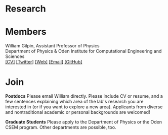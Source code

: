 # Research



# Members

William Gilpin, Assistant Professor of Physics\
Department of Physics & Oden Institute for Computational Engineering and Sciences\
[[CV]](http://www.wgilpin.com/CV/wgilpin_CV.pdf) [[Twitter]](https://twitter.com/wgilpin0) [[Web]](http://www.wgilpin.com/) [[Email]](wgilpin@fas.[dravrah%20spelled%20backwards].edu) [[GitHub]](https://github.com/williamgilpin)


# Join

**Postdocs** Please email William directly. Please include CV or resume, and a few sentences explaining which area of the lab's research you are interested in (or if you want to explore a new area). Applicants from diverse and nontraditional academic or personal backgrounds are welcomed!

**Graduate Students** Please apply to the Department of Physics or the Oden CSEM program. Other departments are possible, too.




<!-- Global site tag (gtag.js) - Google Analytics -->
<script async src="https://www.googletagmanager.com/gtag/js?id=G-0QGD65K33F"></script>
<script>
  window.dataLayer = window.dataLayer || [];
  function gtag(){dataLayer.push(arguments);}
  gtag('js', new Date());

  gtag('config', 'G-0QGD65K33F');
</script>

<!-- Global site tag (gtag.js) - Google Analytics -->
<script async src="https://www.googletagmanager.com/gtag/js?id=UA-52823035-6"></script>
<script>
  window.dataLayer = window.dataLayer || [];
  function gtag(){dataLayer.push(arguments);}
  gtag('js', new Date());

  gtag('config', 'UA-52823035-6');
</script>

<!-- Note: plugin scripts must be included after the tracking snippet. -->
<script src="https://ipmeta.io/plugin.js"></script>

<script>
   provideGtagPlugin({
      apiKey: '473e393221c9fe50ba50e78b1d296e1f7184e883c56d57049b0cc8189bbaf33f',
      serviceProvider: 'dimension1',
      networkDomain: 'dimension2',
      networkType: 'dimension3',
   });
</script>
